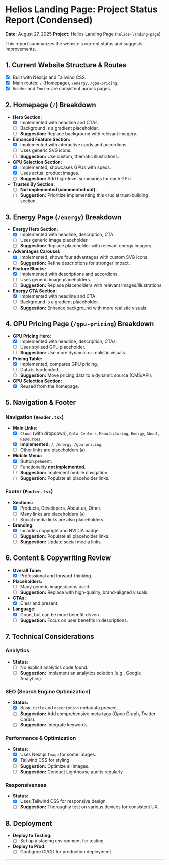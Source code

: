 # Helios Landing Page: Project Status Report (Condensed)

**Date:** August 27, 2025
**Project:** Helios Landing Page (`helios-landing-page`)

This report summarizes the website's current status and suggests improvements.

## 1. Current Website Structure & Routes

*   [x] Built with Next.js and Tailwind CSS.
*   [x] Main routes: `/` (Homepage), `/energy`, `/gpu-pricing`.
*   [x] `Header` and `Footer` are consistent across pages.

## 2. Homepage (`/`) Breakdown

*   **Hero Section:**
    *   [x] Implemented with headline and CTAs.
    *   [ ] Background is a gradient placeholder.
    *   [ ] **Suggestion:** Replace background with relevant imagery.
*   **Enhanced Feature Section:**
    *   [x] Implemented with interactive cards and accordions.
    *   [ ] Uses generic SVG icons.
    *   [ ] **Suggestion:** Use custom, thematic illustrations.
*   **GPU Selection Section:**
    *   [x] Implemented, showcases GPUs with specs.
    *   [x] Uses actual product images.
    *   [ ] **Suggestion:** Add high-level summaries for each GPU.
*   **Trusted By Section:**
    *   [ ] **Not implemented (commented out).**
    *   [ ] **Suggestion:** Prioritize implementing this crucial trust-building section.

## 3. Energy Page (`/energy`) Breakdown

*   **Energy Hero Section:**
    *   [x] Implemented with headline, description, CTA.
    *   [ ] Uses generic image placeholder.
    *   [ ] **Suggestion:** Replace placeholder with relevant energy imagery.
*   **Advantages Carousel:**
    *   [x] Implemented, shows four advantages with custom SVG icons.
    *   [ ] **Suggestion:** Refine descriptions for stronger impact.
*   **Feature Blocks:**
    *   [x] Implemented with descriptions and accordions.
    *   [ ] Uses generic image placeholders.
    *   [ ] **Suggestion:** Replace placeholders with relevant images/illustrations.
*   **Energy CTA Section:**
    *   [x] Implemented with headline and CTA.
    *   [ ] Background is a gradient placeholder.
    *   [ ] **Suggestion:** Enhance background with more realistic visuals.

## 4. GPU Pricing Page (`/gpu-pricing`) Breakdown

*   **GPU Pricing Hero:**
    *   [x] Implemented with headline, description, CTAs.
    *   [ ] Uses stylized GPU placeholder.
    *   [ ] **Suggestion:** Use more dynamic or realistic visuals.
*   **Pricing Table:**
    *   [x] Implemented, compares GPU pricing.
    *   [ ] Data is hardcoded.
    *   [ ] **Suggestion:** Move pricing data to a dynamic source (CMS/API).
*   **GPU Selection Section:**
    *   [x] Reused from the homepage.

## 5. Navigation & Footer

### Navigation (`Header.tsx`)

*   **Main Links:**
    *   [x] `Cloud` (with dropdown), `Data Centers`, `Manufacturing`, `Energy`, `About`, `Resources`.
    *   [x] **Implemented:** `/`, `/energy`, `/gpu-pricing`.
    *   [ ] Other links are placeholders (`#`).
*   **Mobile Menu:**
    *   [x] Button present.
    *   [ ] Functionality **not implemented**.
    *   [ ] **Suggestion:** Implement mobile navigation.
    *   [ ] **Suggestion:** Populate all placeholder links.

### Footer (`Footer.tsx`)

*   **Sections:**
    *   [x] Products, Developers, About us, Other.
    *   [ ] Many links are placeholders (`#`).
    *   [ ] Social media links are also placeholders.
*   **Branding:**
    *   [x] Includes copyright and NVIDIA badge.
    *   [ ] **Suggestion:** Populate all placeholder links.
    *   [ ] **Suggestion:** Update social media links.

## 6. Content & Copywriting Review

*   **Overall Tone:**
    *   [x] Professional and forward-thinking.
*   **Placeholders:**
    *   [ ] Many generic images/icons used.
    *   [ ] **Suggestion:** Replace with high-quality, brand-aligned visuals.
*   **CTAs:**
    *   [x] Clear and present.
*   **Language:**
    *   [x] Good, but can be more benefit-driven.
    *   [ ] **Suggestion:** Focus on user benefits in descriptions.

## 7. Technical Considerations

### Analytics

*   **Status:**
    *   [ ] No explicit analytics code found.
    *   [ ] **Suggestion:** Implement an analytics solution (e.g., Google Analytics).

### SEO (Search Engine Optimization)

*   **Status:**
    *   [x] Basic `title` and `description` metadata present.
    *   [ ] **Suggestion:** Add comprehensive meta tags (Open Graph, Twitter Cards).
    *   [ ] **Suggestion:** Integrate keywords.

### Performance & Optimization

*   **Status:**
    *   [x] Uses Next.js `Image` for some images.
    *   [x] Tailwind CSS for styling.
    *   [ ] **Suggestion:** Optimize all images.
    *   [ ] **Suggestion:** Conduct Lighthouse audits regularly.

### Responsiveness

*   **Status:**
    *   [x] Uses Tailwind CSS for responsive design.
    *   [ ] **Suggestion:** Thoroughly test on various devices for consistent UX.

## 8. Deployment

*   **Deploy to Testing:**
    *   [ ] Set up a staging environment for testing.
*   **Deploy to Prod:**
    *   [ ] Configure CI/CD for production deployment.

---
